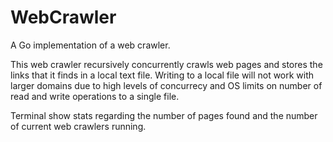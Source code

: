 # WebCrawler
A Go implementation of a web crawler.

This web crawler recursively concurrently crawls web pages and stores the links that it finds in a local text file.
Writing to a local file will not work with larger domains due to high levels of concurrecy and OS limits on number of read and write operations to a single file.

Terminal show stats regarding the number of pages found and the number of current web crawlers running.
